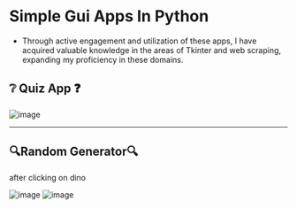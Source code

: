 <h1>Simple Gui Apps In Python</h1>

- Through active engagement and utilization of these apps, I have acquired valuable knowledge in the areas of Tkinter and web scraping, expanding my proficiency in these domains.

<h2> ❔ Quiz App ❓</h2>


![image](https://github.com/VoiDxCode/Guis-Pythons/assets/99238677/075fe06e-83cc-4229-be60-c6247322e5af)


___

<h2>🔍Random Generator🔍</h2>
after clicking on dino

![image](https://github.com/VoiDxCode/Guis-Pythons/assets/99238677/33776740-5fb6-4445-a5c5-54b0e36153e2) ![image](https://github.com/VoiDxCode/Guis-Pythons/assets/99238677/ee094047-4191-4f5d-b1d2-a8c40335a7e2)




